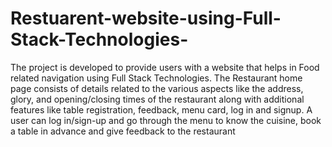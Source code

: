 # Restuarent-website-using-Full-Stack-Technologies-

The project is developed to provide users with a website that helps in Food related navigation using Full Stack Technologies. The Restaurant home page consists of details related to the various aspects like the address, glory, and opening/closing times of the restaurant along with additional features like table registration, feedback, menu card, log in and signup. A user can log in/sign-up and go through the menu to know the cuisine, book a table in advance and give feedback to the restaurant
